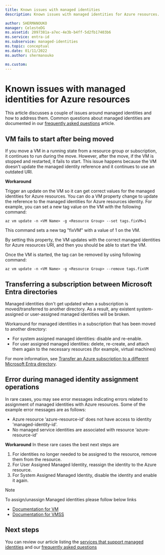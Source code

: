 ```yaml
---
title: Known issues with managed identities
description: Known issues with managed identities for Azure resources.

author: SHERMANOUKO
manager: CelesteDG
ms.assetid: 2097381a-a7ec-4e3b-b4ff-5d2fb17403b6
ms.service: entra-id
ms.subservice: managed-identities
ms.topic: conceptual
ms.date: 01/11/2022
ms.author: shermanouko

ms.custom:
---
```


# Known issues with managed identities for Azure resources

This article discusses a couple of issues around managed identities and how to address them. Common questions about managed identities are documented in our [frequently asked questions](managed-identities-faq.md) article.
## VM fails to start after being moved 

If you move a VM in a running state from a resource group or subscription, it continues to run during the move. However, after the move, if the VM is stopped and restarted, it fails to start. This issue happens because the VM doesn't update the managed identity reference and it continues to use an outdated URI.

**Workaround** 
 
Trigger an update on the VM so it can get correct values for the managed identities for Azure resources. You can do a VM property change to update the reference to the managed identities for Azure resources identity. For example, you can set a new tag value on the VM with the following command:

```azurecli-interactive
az vm update -n <VM Name> -g <Resource Group> --set tags.fixVM=1
```
 
This command sets a new tag "fixVM" with a value of 1 on the VM. 
 
By setting this property, the VM updates with the correct managed identities for Azure resources URI, and then you should be able to start the VM.
 
Once the VM is started, the tag can be removed by using following command:

```azurecli-interactive
az vm update -n <VM Name> -g <Resource Group> --remove tags.fixVM
```

<a name='transferring-a-subscription-between-azure-ad-directories'></a>

## Transferring a subscription between Microsoft Entra directories

Managed identities don't get updated when a subscription is moved/transferred to another directory. As a result, any existent system-assigned or user-assigned managed identities will be broken. 

Workaround for managed identities in a subscription that has been moved to another directory:

 - For system assigned managed identities: disable and re-enable. 
 - For user assigned managed identities: delete, re-create, and attach them again to the necessary resources (for example, virtual machines)

For more information, see [Transfer an Azure subscription to a different Microsoft Entra directory](/azure/role-based-access-control/transfer-subscription).

## Error during managed identity assignment operations
In rare cases, you may see error messages indicating errors related to assignment of managed identities with Azure resources. Some of the example error messages are as follows: 
- Azure resource ‘azure-resource-id' does not have access to identity 'managed-identity-id'.  
- No managed service identities are associated with resource ‘azure-resource-id'

**Workaround**
In these rare cases the best next steps are

1. For identities no longer needed to be assigned to the resource, remove them from the resource.
2. For User Assigned Managed Identity, reassign the identity to the Azure resource. 
3. For System Assigned Managed Identity, disable the identity and enable it again. 

>[!NOTE]
>To assign/unassign Managed identities please follow below links

- [Documentation for VM](qs-configure-portal-windows-vm.md)
- [Documentation for VMSS](qs-configure-portal-windows-vmss.md)

## Next steps

You can review our article listing the [services that support managed identities](./managed-identities-status.md) and our [frequently asked questions](managed-identities-faq.md)
